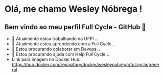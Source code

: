 # Olá, me chamo Wesley Nóbrega ! 
## Bem vindo ao meu perfil Full Cycle - GitHub 👋
- 🔭 Atualmente estou trabalhando na UFPI ...
- 🌱 Atualmente estou aprendendo com a Full Cycle...
- 👯 Estou procurando colaborar em Devops...
- 🤔 Estou procurando ajuda com Help Full Cycle...
- Link para imagem no Docker Hub: https://hub.docker.com/repository/docker/wesleynobrega/fullcycle/general
